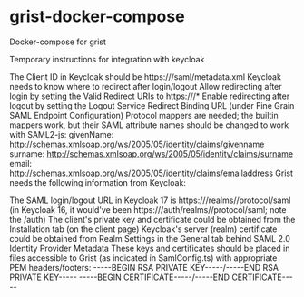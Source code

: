 # grist-docker-compose
Docker-compose for grist


Temporary instructions for integration with keycloak

The Client ID in Keycloak should be https://<grist-host>/saml/metadata.xml
Keycloak needs to know where to redirect after login/logout
Allow redirecting after login by setting the Valid Redirect URIs to https://<grist-host>/*
Enable redirecting after logout by setting the Logout Service Redirect Binding URL (under Fine Grain SAML Endpoint Configuration)
Protocol mappers are needed; the builtin mappers work, but their SAML attribute names should be changed to work with SAML2-js:
givenName: http://schemas.xmlsoap.org/ws/2005/05/identity/claims/givenname
surname: http://schemas.xmlsoap.org/ws/2005/05/identity/claims/surname
email: http://schemas.xmlsoap.org/ws/2005/05/identity/claims/emailaddress
Grist needs the following information from Keycloak:

The SAML login/logout URL in Keycloak 17 is https://<keycloak-host>/realms/<realm>/protocol/saml (in Keycloak 16, it would've been https://<keycloak-host>/auth/realms/<realm>/protocol/saml; note the /auth)
The client's private key and certificate could be obtained from the Installation tab (on the client page)
Keycloak's server (realm) certificate could be obtained from Realm Settings in the General tab behind SAML 2.0 Identity Provider Metadata
These keys and certificates should be placed in files accessible to Grist (as indicated in SamlConfig.ts) with appropriate PEM headers/footers:
-----BEGIN RSA PRIVATE KEY-----/-----END RSA PRIVATE KEY-----
-----BEGIN CERTIFICATE-----/-----END CERTIFICATE-----
